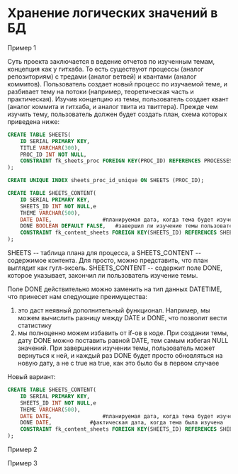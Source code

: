 # Хранение логических значений в БД

Пример 1

Суть проекта заключается в ведение отчетов по изученным темам, концепция как у гитхаба. То есть существуют 
процессы (аналог репозиториям) с тредами (аналог ветвей) и квантами (аналог коммитов). Пользователь создает новый процесс
по изучаемой теме, и разбивает тему на потоки (например, теоретическая часть и практическая). 
Изучив концепцию из темы, пользователь создает квант (аналог коммита и гитхаба, и аналог твита из твиттера).
Прежде чем изучить тему, пользователь должен будет создать план, схема которых приведена ниже:

```sql
CREATE TABLE SHEETS(
    ID SERIAL PRIMARY KEY,
    TITLE VARCHAR(300),
    PROC_ID INT NOT NULL,
    CONSTRAINT fk_sheets_proc FOREIGN KEY(PROC_ID) REFERENCES PROCESSES(ID)
);

CREATE UNIQUE INDEX sheets_proc_id_unique ON SHEETS (PROC_ID);

CREATE TABLE SHEETS_CONTENT(
    ID SERIAL PRIMARY KEY,
    SHEETS_ID INT NOT NULL,е
    THEME VARCHAR(500),
    DATE DATE,                #планируемая дата, когда тема будет изучена
    DONE BOOLEAN DEFAULT FALSE,   #завершил ли изучение темы пользователь
    CONSTRAINT fk_content_sheets FOREIGN KEY(SHEETS_ID) REFERENCES SHEETS(ID)
);
```

SHEETS -- таблица плана для процесса, а SHEETS_CONTENT --  содержимое контента. Для просто, можно представить, что 
план выглядит как гугл-эксель. 
SHEETS_CONTENT -- содержит поле DONE, которое указывает, закончил ли пользователь изучение темы. 

Поле DONE действительно можно заменить на тип данных DATETIME, что принесет нам следующие преимущества:
1) это даст неявный дополнительный функционал. Например, мы можем вычислить разницу между DATE и DONE, что позволит вести статистику
2) мы полноценно можем избавить от if-ов в коде. При создании темы, дату DONE можно поставить равной DATE, тем самым избегая NULL значений.
При завершении изучении темы, пользователь может вернуться к ней, и каждый раз DONE будет просто обновляться на новую дату, а не с 
true на true, как это было бы в первом случаее


Новый вариант:

```sql
CREATE TABLE SHEETS_CONTENT(
    ID SERIAL PRIMARY KEY,
    SHEETS_ID INT NOT NULL,е
    THEME VARCHAR(500),
    DATE DATE,                #планируемая дата, когда тема будет изучена
    DONE DATE,            #фактическая дата, когда тема была изучена
    CONSTRAINT fk_content_sheets FOREIGN KEY(SHEETS_ID) REFERENCES SHEETS(ID)
);
```

Пример 2



Пример 3

